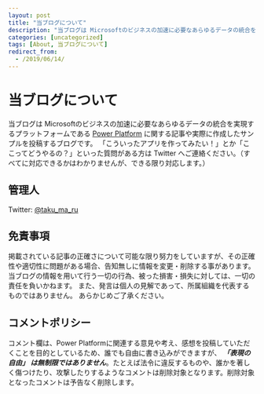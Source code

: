 ```yaml
---
layout: post
title: "当ブログについて"
description: "当ブログは Microsoftのビジネスの加速に必要なあらゆるデータの統合を実現するプラットフォームである [Power Platform](https://powerplatform.microsoft.com/en-us/) に関する記事や実際に作成したサンプルを投稿するブログで"
categories: [uncategorized]
tags: [About, 当ブログについて]
redirect_from:
  - /2019/06/14/
---
```


# 当ブログについて

当ブログは Microsoftのビジネスの加速に必要なあらゆるデータの統合を実現するプラットフォームである [Power Platform](https://powerplatform.microsoft.com/en-us/) に関する記事や実際に作成したサンプルを投稿するブログです。
「こういったアプリを作ってみたい！」とか「ここってどうやるの？」といった質問がある方は Twitter へご連絡ください。（すべてに対応できるかはわかりませんが、できる限り対応します。）

## 管理人

​Twitter: [@taku_ma_ru](https://twitter.com/taku_ma_ru)

## 免責事項

掲載されている記事の正確さについて可能な限り努力をしていますが、その正確性や適切性に問題がある場合、告知無しに情報を変更・削除する事があります。
当ブログの情報を用いて行う一切の行為、被った損害・損失に対しては、一切の責任を負いかねます。
また、発言は個人の見解であって、所属組織を代表するものではありません。
あらかじめご了承ください。

## コメントポリシー

コメント欄は、Power Platformに関連する意見や考え、感想を投稿していただくことを目的としているため、誰でも自由に書き込みができますが、 ***「表現の自由」 は無制限ではありません***。たとえば法令に違反するものや、誰かを著しく傷つけたり、攻撃したりするようなコメントは削除対象となります。削除対象となったコメントは予告なく削除します。
